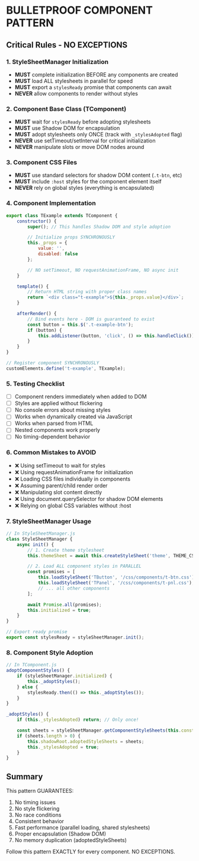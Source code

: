 # BULLETPROOF COMPONENT PATTERN

## Critical Rules - NO EXCEPTIONS

### 1. StyleSheetManager Initialization
- **MUST** complete initialization BEFORE any components are created
- **MUST** load ALL stylesheets in parallel for speed
- **MUST** export a `stylesReady` promise that components can await
- **NEVER** allow components to render without styles

### 2. Component Base Class (TComponent)
- **MUST** wait for `stylesReady` before adopting stylesheets
- **MUST** use Shadow DOM for encapsulation
- **MUST** adopt stylesheets only ONCE (track with `_stylesAdopted` flag)
- **NEVER** use setTimeout/setInterval for critical initialization
- **NEVER** manipulate slots or move DOM nodes around

### 3. Component CSS Files
- **MUST** use standard selectors for shadow DOM content (`.t-btn`, etc)
- **MUST** include `:host` styles for the component element itself
- **NEVER** rely on global styles (everything is encapsulated)

### 4. Component Implementation
```javascript
export class TExample extends TComponent {
    constructor() {
        super(); // This handles Shadow DOM and style adoption

        // Initialize props SYNCHRONOUSLY
        this._props = {
            value: '',
            disabled: false
        };

        // NO setTimeout, NO requestAnimationFrame, NO async init
    }

    template() {
        // Return HTML string with proper class names
        return `<div class="t-example">${this._props.value}</div>`;
    }

    afterRender() {
        // Bind events here - DOM is guaranteed to exist
        const button = this.$('.t-example-btn');
        if (button) {
            this.addListener(button, 'click', () => this.handleClick());
        }
    }
}

// Register component SYNCHRONOUSLY
customElements.define('t-example', TExample);
```

### 5. Testing Checklist
- [ ] Component renders immediately when added to DOM
- [ ] Styles are applied without flickering
- [ ] No console errors about missing styles
- [ ] Works when dynamically created via JavaScript
- [ ] Works when parsed from HTML
- [ ] Nested components work properly
- [ ] No timing-dependent behavior

### 6. Common Mistakes to AVOID
- ❌ Using setTimeout to wait for styles
- ❌ Using requestAnimationFrame for initialization
- ❌ Loading CSS files individually in components
- ❌ Assuming parent/child render order
- ❌ Manipulating slot content directly
- ❌ Using document.querySelector for shadow DOM elements
- ❌ Relying on global CSS variables without :host

### 7. StyleSheetManager Usage

```javascript
// In StyleSheetManager.js
class StyleSheetManager {
    async init() {
        // 1. Create theme stylesheet
        this.themeSheet = await this.createStyleSheet('theme', THEME_CSS);

        // 2. Load ALL component styles in PARALLEL
        const promises = [
            this.loadStyleSheet('TButton', '/css/components/t-btn.css'),
            this.loadStyleSheet('TPanel', '/css/components/t-pnl.css'),
            // ... all other components
        ];

        await Promise.all(promises);
        this.initialized = true;
    }
}

// Export ready promise
export const stylesReady = styleSheetManager.init();
```

### 8. Component Style Adoption

```javascript
// In TComponent.js
adoptComponentStyles() {
    if (styleSheetManager.initialized) {
        this._adoptStyles();
    } else {
        stylesReady.then(() => this._adoptStyles());
    }
}

_adoptStyles() {
    if (this._stylesAdopted) return; // Only once!

    const sheets = styleSheetManager.getComponentStyleSheets(this.constructor.name);
    if (sheets.length > 0) {
        this.shadowRoot.adoptedStyleSheets = sheets;
        this._stylesAdopted = true;
    }
}
```

## Summary

This pattern GUARANTEES:
1. No timing issues
2. No style flickering
3. No race conditions
4. Consistent behavior
5. Fast performance (parallel loading, shared stylesheets)
6. Proper encapsulation (Shadow DOM)
7. No memory duplication (adoptedStyleSheets)

Follow this pattern EXACTLY for every component. NO EXCEPTIONS.
